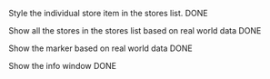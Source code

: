 Style the individual store item in the stores list. DONE

Show all the stores in the stores list based on real world data DONE

Show the marker based on real world data DONE

Show the info window DONE